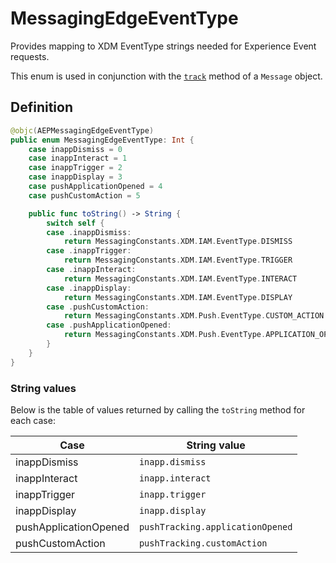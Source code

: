 # MessagingEdgeEventType

Provides mapping to XDM EventType strings needed for Experience Event requests.

This enum is used in conjunction with the [`track`](./class-message.md#track) method of a `Message` object.

## Definition

```swift
@objc(AEPMessagingEdgeEventType)
public enum MessagingEdgeEventType: Int {
    case inappDismiss = 0
    case inappInteract = 1
    case inappTrigger = 2
    case inappDisplay = 3
    case pushApplicationOpened = 4
    case pushCustomAction = 5

    public func toString() -> String {
        switch self {
        case .inappDismiss:
            return MessagingConstants.XDM.IAM.EventType.DISMISS
        case .inappTrigger:
            return MessagingConstants.XDM.IAM.EventType.TRIGGER
        case .inappInteract:
            return MessagingConstants.XDM.IAM.EventType.INTERACT
        case .inappDisplay:
            return MessagingConstants.XDM.IAM.EventType.DISPLAY
        case .pushCustomAction:
            return MessagingConstants.XDM.Push.EventType.CUSTOM_ACTION
        case .pushApplicationOpened:
            return MessagingConstants.XDM.Push.EventType.APPLICATION_OPENED
        }
    }
}
```

### String values

Below is the table of values returned by calling the `toString` method for each case:

| Case                  | String value                     |
|-----------------------|----------------------------------|
| inappDismiss          | `inapp.dismiss`                  |
| inappInteract         | `inapp.interact`                 |
| inappTrigger          | `inapp.trigger`                  |
| inappDisplay          | `inapp.display`                  |
| pushApplicationOpened | `pushTracking.applicationOpened` |
| pushCustomAction      | `pushTracking.customAction`      |
